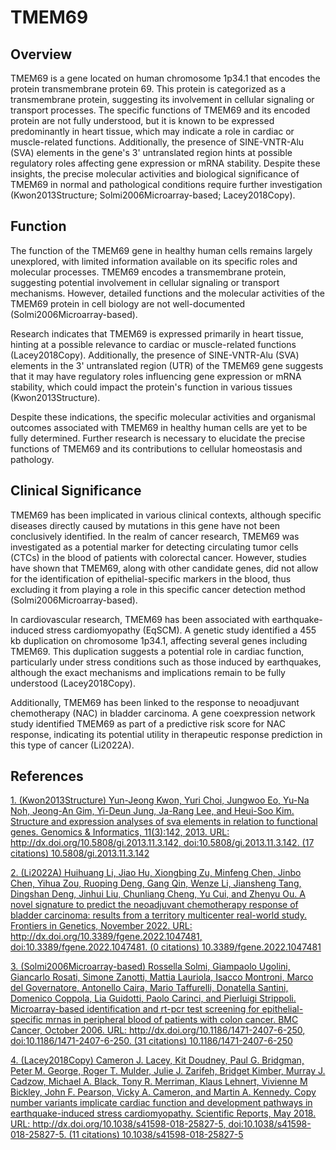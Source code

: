 # TMEM69

## Overview
TMEM69 is a gene located on human chromosome 1p34.1 that encodes the protein transmembrane protein 69. This protein is categorized as a transmembrane protein, suggesting its involvement in cellular signaling or transport processes. The specific functions of TMEM69 and its encoded protein are not fully understood, but it is known to be expressed predominantly in heart tissue, which may indicate a role in cardiac or muscle-related functions. Additionally, the presence of SINE-VNTR-Alu (SVA) elements in the gene's 3' untranslated region hints at possible regulatory roles affecting gene expression or mRNA stability. Despite these insights, the precise molecular activities and biological significance of TMEM69 in normal and pathological conditions require further investigation (Kwon2013Structure; Solmi2006Microarray-based; Lacey2018Copy).

## Function
The function of the TMEM69 gene in healthy human cells remains largely unexplored, with limited information available on its specific roles and molecular processes. TMEM69 encodes a transmembrane protein, suggesting potential involvement in cellular signaling or transport mechanisms. However, detailed functions and the molecular activities of the TMEM69 protein in cell biology are not well-documented (Solmi2006Microarray-based).

Research indicates that TMEM69 is expressed primarily in heart tissue, hinting at a possible relevance to cardiac or muscle-related functions (Lacey2018Copy). Additionally, the presence of SINE-VNTR-Alu (SVA) elements in the 3' untranslated region (UTR) of the TMEM69 gene suggests that it may have regulatory roles influencing gene expression or mRNA stability, which could impact the protein's function in various tissues (Kwon2013Structure).

Despite these indications, the specific molecular activities and organismal outcomes associated with TMEM69 in healthy human cells are yet to be fully determined. Further research is necessary to elucidate the precise functions of TMEM69 and its contributions to cellular homeostasis and pathology.

## Clinical Significance
TMEM69 has been implicated in various clinical contexts, although specific diseases directly caused by mutations in this gene have not been conclusively identified. In the realm of cancer research, TMEM69 was investigated as a potential marker for detecting circulating tumor cells (CTCs) in the blood of patients with colorectal cancer. However, studies have shown that TMEM69, along with other candidate genes, did not allow for the identification of epithelial-specific markers in the blood, thus excluding it from playing a role in this specific cancer detection method (Solmi2006Microarray-based).

In cardiovascular research, TMEM69 has been associated with earthquake-induced stress cardiomyopathy (EqSCM). A genetic study identified a 455 kb duplication on chromosome 1p34.1, affecting several genes including TMEM69. This duplication suggests a potential role in cardiac function, particularly under stress conditions such as those induced by earthquakes, although the exact mechanisms and implications remain to be fully understood (Lacey2018Copy).

Additionally, TMEM69 has been linked to the response to neoadjuvant chemotherapy (NAC) in bladder carcinoma. A gene coexpression network study identified TMEM69 as part of a predictive risk score for NAC response, indicating its potential utility in therapeutic response prediction in this type of cancer (Li2022A).


## References


[1. (Kwon2013Structure) Yun-Jeong Kwon, Yuri Choi, Jungwoo Eo, Yu-Na Noh, Jeong-An Gim, Yi-Deun Jung, Ja-Rang Lee, and Heui-Soo Kim. Structure and expression analyses of sva elements in relation to functional genes. Genomics &amp; Informatics, 11(3):142, 2013. URL: http://dx.doi.org/10.5808/gi.2013.11.3.142, doi:10.5808/gi.2013.11.3.142. (17 citations) 10.5808/gi.2013.11.3.142](https://doi.org/10.5808/gi.2013.11.3.142)

[2. (Li2022A) Huihuang Li, Jiao Hu, Xiongbing Zu, Minfeng Chen, Jinbo Chen, Yihua Zou, Ruoping Deng, Gang Qin, Wenze Li, Jiansheng Tang, Dingshan Deng, Jinhui Liu, Chunliang Cheng, Yu Cui, and Zhenyu Ou. A novel signature to predict the neoadjuvant chemotherapy response of bladder carcinoma: results from a territory multicenter real-world study. Frontiers in Genetics, November 2022. URL: http://dx.doi.org/10.3389/fgene.2022.1047481, doi:10.3389/fgene.2022.1047481. (0 citations) 10.3389/fgene.2022.1047481](https://doi.org/10.3389/fgene.2022.1047481)

[3. (Solmi2006Microarray-based) Rossella Solmi, Giampaolo Ugolini, Giancarlo Rosati, Simone Zanotti, Mattia Lauriola, Isacco Montroni, Marco del Governatore, Antonello Caira, Mario Taffurelli, Donatella Santini, Domenico Coppola, Lia Guidotti, Paolo Carinci, and Pierluigi Strippoli. Microarray-based identification and rt-pcr test screening for epithelial-specific mrnas in peripheral blood of patients with colon cancer. BMC Cancer, October 2006. URL: http://dx.doi.org/10.1186/1471-2407-6-250, doi:10.1186/1471-2407-6-250. (31 citations) 10.1186/1471-2407-6-250](https://doi.org/10.1186/1471-2407-6-250)

[4. (Lacey2018Copy) Cameron J. Lacey, Kit Doudney, Paul G. Bridgman, Peter M. George, Roger T. Mulder, Julie J. Zarifeh, Bridget Kimber, Murray J. Cadzow, Michael A. Black, Tony R. Merriman, Klaus Lehnert, Vivienne M Bickley, John F. Pearson, Vicky A. Cameron, and Martin A. Kennedy. Copy number variants implicate cardiac function and development pathways in earthquake-induced stress cardiomyopathy. Scientific Reports, May 2018. URL: http://dx.doi.org/10.1038/s41598-018-25827-5, doi:10.1038/s41598-018-25827-5. (11 citations) 10.1038/s41598-018-25827-5](https://doi.org/10.1038/s41598-018-25827-5)